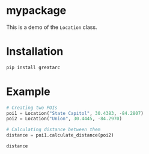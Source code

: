 # mypackage

This is a demo of the `Location` class.

# Installation

```bash
pip install greatarc
```
# Example
```python
# Creating two POIs
poi1 = Location("State Capitol", 30.4383, -84.2807)
poi2 = Location("Union", 30.4445, -84.2970)

# Calculating distance between them
distance = poi1.calculate_distance(poi2)

distance

```


